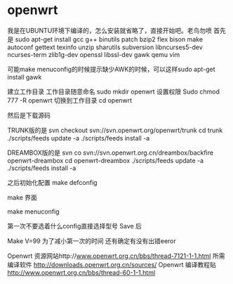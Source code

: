 openwrt
=======
我是在UBUNTU环境下编译的，怎么安装就省略了，直接开始吧。老鸟勿喷
首先是
sudo apt-get install gcc g++ binutils patch bzip2 flex bison make autoconf gettext texinfo unzip sharutils subversion libncurses5-dev ncurses-term zlib1g-dev openssl libssl-dev gawk qemu vim

可能make menuconfig的时候提示缺少AWK的时候，可以这样sudo apt-get install gawk

建立工作目录 工作目录随意命名
sudo mkdir openwrt
设置权限
Sudo chmod 777 -R openwrt
切换到工作目录
cd openwrt

然后是下载源码

TRUNK版的是
svn checkout svn://svn.openwrt.org/openwrt/trunk 
cd trunk 
./scripts/feeds update -a 
./scripts/feeds install -a 

DREAMBOX版的是
svn co svn://svn.openwrt.org.cn/dreambox/backfire openwrt-dreambox
cd openwrt-dreambox
./scripts/feeds update -a 
./scripts/feeds install -a

之后初始化配置
make defconfig

make 界面

make menuconfig

第一次不要选着什么config直接选择型号
Save 后

Make V=99
为了减小第一次的时间 还有确定有没有出错eeror

Openwrt 资源网站http://www.openwrt.org.cn/bbs/thread-7121-1-1.html
所需编译软件 http://downloads.openwrt.org.cn/sources/
Openwrt 编译教程贴 http://www.openwrt.org.cn/bbs/thread-60-1-1.html
